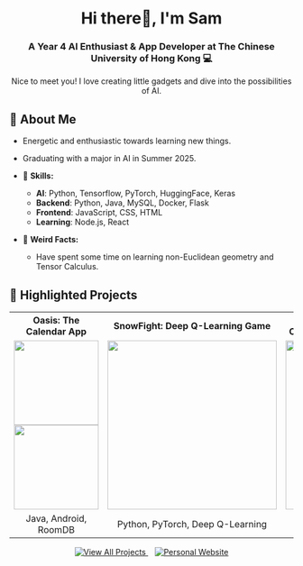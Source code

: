 <h1 align="center">Hi there👋, I'm Sam</h1>
<h3 align="center">A Year 4 AI Enthusiast & App Developer at The Chinese University of Hong Kong 💻</h3>
<p align="center">Nice to meet you! I love creating little gadgets and dive into the possibilities of AI. </p>

## 💬 About Me
- Energetic and enthusiastic towards learning new things.
- Graduating with a major in AI in Summer 2025.

- 🚀 **Skills:**
    - **AI**: Python, Tensorflow, PyTorch, HuggingFace, Keras
    - **Backend**: Python, Java, MySQL, Docker, Flask
    - **Frontend**: JavaScript, CSS, HTML
    - **Learning**: Node.js, React

- 📅 **Weird Facts:**
    - Have spent some time on learning non-Euclidean geometry and Tensor Calculus.


<!-- ## 🔭 Current Projects -->



## 🚀 Highlighted Projects

<table align="center">
  <tr>
    <th align="center">Oasis: The Calendar App</th>
    <th align="center">SnowFight: Deep Q-Learning Game</th>
    <th align="center">RegSubjer:<br>Course Registration with Autoclicker</th>
  </tr>
  <tr>
    <td align="center">
      <a href="https://github.com/ash3327/OasisPlanner" target="_blank">
        <img src="https://github.com/ash3327/ash3327/assets/86100752/3548ccde-c41b-440f-af3d-4f35303066e4" width=150/>
        <img src="https://github.com/ash3327/ash3327/assets/86100752/43f12dbf-4ab5-45ec-9f50-6086b3f7e601" width=150/>
      </a>
    </td>
    <td align="center">
      <a href="https://github.com/ash3327/SnowFight" target="_blank">
        <img src="https://github.com/ash3327/ash3327/assets/86100752/60f36fa1-d6fd-490b-b275-19bb1cbe9715" width=300 height=300/>
      </a>
    </td>
    <td align="center">
      <a href="https://github.com/ash3327/RegSubjer" target="_blank">
        <img src="https://github.com/user-attachments/assets/8baf9705-df8c-4380-9f41-b30560529711" width=300 height=300/>
      </a>
    </td>
  </tr>
  <tr>
    <td align="center">
      Java, Android, RoomDB
    </td>
    <td align="center">
      Python, PyTorch, Deep Q-Learning
    </td>
    <td align="center">
      Java, NTPUDPClient
    </td>
  </tr>
</table>

<div align="center">
  <a href="https://github.com/ash3327?tab=repositories&sort=stargazers" target="_blank">
    <img src="https://img.shields.io/badge/View%20All%20Projects-4285F4?style=for-the-badge&logo=github&logoColor=white" alt="View All Projects"/>
  </a>
  &nbsp;&nbsp;
  <a href="https://ash3327.github.io" target="_blank">
    <img src="https://img.shields.io/badge/Personal%20Website-FF5722?style=for-the-badge&logo=google-chrome&logoColor=white" alt="Personal Website"/>
  </a>
</div>
